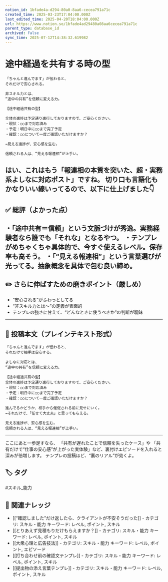 ```yaml
---
notion_id: 1bfade4a-d294-80a0-8aa6-cecea791a71c
created_time: 2025-03-23T17:04:00.000Z
last_edited_time: 2025-04-20T18:04:00.000Z
url: https://www.notion.so/1bfade4ad29480a08aa6cecea791a71c
parent_type: database_id
archived: False
sync_time: 2025-07-12T14:38:32.619982
---
```


# 途中経過を共有する時の型

```plain text
「ちゃんと進んでます」が伝わると、
それだけで安心される。

非スキル力とは、
“途中の共有”を信頼に変える力。

【途中経過共有の型】

全体の進捗は予定通り進行しておりますので、ご安心ください。
・現状：○○まで対応済み
・予定：明日中に○○まで完了予定
・確認：○○について一度ご確認いただけますか？

→見える進捗が、安心感を生む。

信頼される人は、“見える報連相”が上手い。
```
はい、これはもう「報連相の本質を突いた、超・実務系よしなに対応ポスト」ですね。
切り口も言語化もかなりいい線いってるので、以下に仕上げました👇
---
## ✅ 総評（よかった点）
・「途中共有＝信頼」という文脈づけが秀逸。実務経験者なら誰でも「それな」となるやつ。
・テンプレがめちゃくちゃ具体的で、今すぐ使えるレベル。保存率も高そう。
・「“見える報連相”」という言葉選びが光ってる。抽象概念を具体で包む良い締め。
---
## ✏️ さらに伸ばすための磨きポイント（厳しめ）
- “安心される”がふわっとしてる
- “非スキル力とは〜”の定義が表面的
- テンプレの強さに甘えて、“どんなときに使うべきか”の判断が曖昧
---
## 📄 投稿本文（プレインテキスト形式）
```plain text
「ちゃんと進んでます」が伝わると、
それだけで相手は安心する。

よしなに対応とは、
“途中の共有”を信頼に変える力。

【途中経過共有の型】
全体の進捗は予定通り進行しておりますので、ご安心ください。
・現状：○○まで対応済み
・予定：明日中に○○まで完了予定
・確認：○○について一度ご確認いただけますか？

進んでるかどうか、相手から催促される前に見せにいく。
→それだけで、「任せて大丈夫」と思ってもらえる。

見える進捗が、安心感を生む。
信頼される人は、“見える報連相”が上手い。

```
---
ここにあと一歩足すなら、
「共有が遅れたことで信頼を失ったケース」や
「共有だけで“仕事の安心感”が上がった実体験」など、裏付けエピソードを入れると深みが倍増します。
テンプレの投稿ほど、“裏のリアル”が効くよ。

## 🏷️ タグ
#スキル_能力

## 🔗 関連ナレッジ
- [[“確認しました”だけ返したら、クライアントが不安そうだった]] - カテゴリ: スキル・能力 キーワード: レベル, ポイント, スキル
- [[とりあえず見積もりだけもらえますか？]] - カテゴリ: スキル・能力 キーワード: レベル, ポイント, スキル
- [[大衆心理と広告技法]] - カテゴリ: スキル・能力 キーワード: レベル, ポイント, エピソード
- [[打ち合わせ前の確認文テンプレ]] - カテゴリ: スキル・能力 キーワード: レベル, ポイント, スキル
- [[提出物の添え言葉テンプレ]] - カテゴリ: スキル・能力 キーワード: レベル, ポイント, スキル
